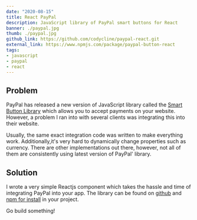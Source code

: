 ```yaml
---
date: "2020-08-15"
title: React PayPal
description: JavaScript library of PayPal smart buttons for React
banner: ./paypal.jpg
thumb: ./paypal.jpg
github_link: https://github.com/codycline/paypal-react.git
external_link: https://www.npmjs.com/package/paypal-button-react
tags: 
- javascript
- paypal
- react
---
```

## Problem
PayPal has released a new version of JavaScript library called the [Smart Button Library](https://developer.paypal.com/docs/checkout/) which allows you to accept payments on your website. 
However, a problem I ran into with several clients was integrating this into their website. 

Usually, the same exact integration code was written to make everything work. Additionally,it's very hard to dynamically change properties such as currency.
There are other implementations out there, however, not all of them are consistently using latest version of PayPal' library.

## Solution
I wrote a very simple Reactjs component which takes the hassle and time of integrating 
PayPal into your app. The library can be found on [github](https://github.com/CodyCline/paypal-react) and [npm for install](https://www.npmjs.com/package/paypal-button-react) in your project.

Go build something!